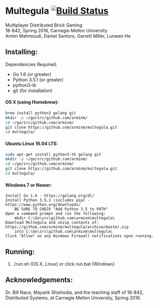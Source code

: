 # Multegula [![Build Status](https://travis-ci.org/arminm/multegula.svg?branch=master)](https://travis-ci.org/arminm/multegula)

Multiplayer Distributed Brick Gaming  
18-842, Spring 2016, Carnegie Mellon University  
Armin Mahmoudi, Daniel Santoro, Garrett Miller, Lunwen He

Installing:
---------------------------------------------------------
Dependencies Required:  
* Go 1.6 (or greater)  
* Python 3.5.1 (or greater)
* python3-tk
* git (for installation)

#### OS X (using Homebrew):  
```bash
brew install python3 golang git  
mkdir -p ~/go/src/github.com/arminm/  
cd ~/go/src/github.com/arminm/  
git clone https://github.com/arminm/multegula.git  
cd multegula/
```

#### Ubuntu Linux 16.04 LTS:  
```bash
sudo apt-get install python3-tk golang git  
mkdir -p ~/go/src/github.com/arminm/  
cd ~/go/src/github.com/arminm/  
git clone https://github.com/arminm/multegula.git  
cd multegula/
```

#### Windows 7 or Newer:  
```
Install Go 1.6 - https://golang.org/dl/
Install Python 3.5.1 (includes pip) - https://www.python.org/downloads/
	BE SURE TO CHECK "Add Python 3.5 to PATH"
Open a command prompt and run the following: 
	mkdir C:\Go\src\github.com\arminm\multegula\
Download Multegula and unzip contents of: https://github.com/arminm/multegula/archive/master.zip
	into C:\Go\src\github.com\arminm\multegula\
Click "Allow" on any Windows Firewall notifications upon running.
```

Running:
---------------------------------------------------------
1. ./run.sh (OS X, Linux) or click run.bat (Windows)

Acknowledgements:
---------------------------------------------------------
Dr. Bill Nace, Mayank Shishodia, and the teaching staff of 18-842,
Distributed Systems, at Carnegie Mellon University, Spring 2016.
